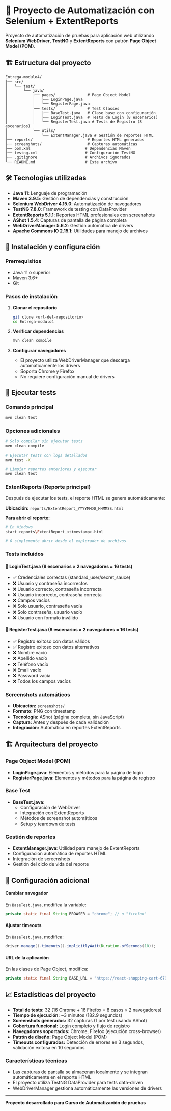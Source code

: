 # 🧪 Proyecto de Automatización con Selenium + ExtentReports

Proyecto de automatización de pruebas para aplicación web utilizando **Selenium WebDriver**, **TestNG** y **ExtentReports** con patrón **Page Object Model (POM)**.

## 🏗️ Estructura del proyecto

```
Entrega-modulo4/
├── src/
│   └── test/
│       └── java/
│           ├── pages/              # Page Object Model
│           │   ├── LoginPage.java
│           │   └── RegisterPage.java
│           ├── tests/              # Test Classes
│           │   ├── BaseTest.java   # Clase base con configuración
│           │   ├── LoginTest.java  # Tests de Login (8 escenarios)
│           │   └── RegisterTest.java # Tests de Registro (8 escenarios)
│           └── utils/
│               └── ExtentManager.java # Gestión de reportes HTML
├── reports/                        # Reportes HTML generados
├── screenshots/                    # Capturas automáticas
├── pom.xml                        # Dependencias Maven
├── testng.xml                     # Configuración TestNG
├── .gitignore                     # Archivos ignorados
└── README.md                      # Este archivo
```

## 🛠️ Tecnologías utilizadas

- **Java 11**: Lenguaje de programación
- **Maven 3.9.5**: Gestión de dependencias y construcción
- **Selenium WebDriver 4.15.0**: Automatización de navegadores
- **TestNG 7.8.0**: Framework de testing con DataProvider
- **ExtentReports 5.1.1**: Reportes HTML profesionales con screenshots
- **AShot 1.5.4**: Capturas de pantalla de página completa
- **WebDriverManager 5.6.2**: Gestión automática de drivers
- **Apache Commons IO 2.15.1**: Utilidades para manejo de archivos

## 🚀 Instalación y configuración

### Prerrequisitos
- Java 11 o superior
- Maven 3.6+ 
- Git

### Pasos de instalación

1. **Clonar el repositorio**
   ```bash
   git clone <url-del-repositorio>
   cd Entrega-modulo4
   ```

2. **Verificar dependencias**
   ```bash
   mvn clean compile
   ```

3. **Configurar navegadores**
   - El proyecto utiliza WebDriverManager que descarga automáticamente los drivers
   - Soporta Chrome y Firefox
   - No requiere configuración manual de drivers

## 🧪 Ejecutar tests

### Comando principal
```bash
mvn clean test
```

### Opciones adicionales
```bash
# Solo compilar sin ejecutar tests
mvn clean compile

# Ejecutar tests con logs detallados
mvn test -X

# Limpiar reportes anteriores y ejecutar
mvn clean test
```

### ExtentReports (Reporte principal)
Después de ejecutar los tests, el reporte HTML se genera automáticamente:

**Ubicación:** `reports/ExtentReport_YYYYMMDD_HHMMSS.html`

**Para abrir el reporte:**
```bash
# En Windows
start reports\ExtentReport_<timestamp>.html

# O simplemente abrir desde el explorador de archivos
```

### Tests incluidos

#### 🔐 LoginTest.java (8 escenarios × 2 navegadores = 16 tests)
- ✅ Credenciales correctas (standard_user/secret_sauce)
- ❌ Usuario y contraseña incorrectos  
- ❌ Usuario correcto, contraseña incorrecta
- ❌ Usuario incorrecto, contraseña correcta
- ❌ Campos vacíos
- ❌ Solo usuario, contraseña vacía
- ❌ Solo contraseña, usuario vacío
- ❌ Usuario con formato inválido

#### 📝 RegisterTest.java (8 escenarios × 2 navegadores = 16 tests)
- ✅ Registro exitoso con datos válidos
- ✅ Registro exitoso con datos alternativos
- ❌ Nombre vacío
- ❌ Apellido vacío
- ❌ Teléfono vacío
- ❌ Email vacío
- ❌ Password vacía
- ❌ Todos los campos vacíos

### Screenshots automáticos
- **Ubicación:** `screenshots/`
- **Formato:** PNG con timestamp
- **Tecnología:** AShot (página completa, sin JavaScript)
- **Captura:** Antes y después de cada validación
- **Integración:** Automática en reportes ExtentReports

## 🏗️ Arquitectura del proyecto

### Page Object Model (POM)
- **LoginPage.java**: Elementos y métodos para la página de login
- **RegisterPage.java**: Elementos y métodos para la página de registro

### Base Test
- **BaseTest.java**: 
  - Configuración de WebDriver
  - Integración con ExtentReports
  - Métodos de screenshot automáticos
  - Setup y teardown de tests

### Gestión de reportes
- **ExtentManager.java**: Utilidad para manejo de ExtentReports
- Configuración automática de reportes HTML
- Integración de screenshots
- Gestión del ciclo de vida del reporte

## 🔧 Configuración adicional

#### Cambiar navegador
En `BaseTest.java`, modifica la variable:
```java
private static final String BROWSER = "chrome"; // o "firefox"
```

#### Ajustar timeouts
En `BaseTest.java`, modifica:
```java
driver.manage().timeouts().implicitlyWait(Duration.ofSeconds(10));
```

#### URL de la aplicación
En las clases de Page Object, modifica:
```java
private static final String BASE_URL = "https://react-shopping-cart-67954.firebaseapp.com";
```

## 📈 Estadísticas del proyecto
- **Total de tests:** 32 (16 Chrome + 16 Firefox = 8 casos × 2 navegadores)
- **Tiempo de ejecución:** ~3 minutos (182.9 segundos)
- **Screenshots generados:** 32 capturas (1 por test usando AShot)
- **Cobertura funcional:** Login completo y flujo de registro
- **Navegadores soportados:** Chrome, Firefox (ejecución cross-browser)
- **Patrón de diseño:** Page Object Model (POM)
- **Timeouts configurados:** Detección de errores en 3 segundos, validación exitosa en 10 segundos


### Características técnicas
- Las capturas de pantalla se almacenan localmente y se integran automáticamente en el reporte HTML
- El proyecto utiliza TestNG DataProvider para tests data-driven
- WebDriverManager gestiona automáticamente las versiones de drivers

---

**Proyecto desarrollado para Curso de Automatización de pruebas**
